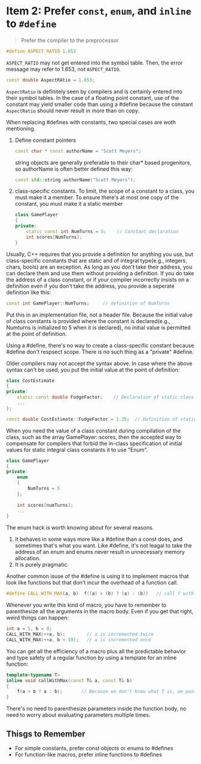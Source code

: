# Item 2: Prefer `const`, `enum`, and `inline` to `#define`
> Prefer the compiler to the preprocessor

```c++
#define ASPECT_RATIO 1.653
```
`ASPECT_RATIO` may not get entered into the symbol table. Then, the error message may refer to 1.653, not `ASPECT_RATIO`.


```C++
const double AspectRAtio = 1.653;
```
`AspectRatio` is definitely seen by compilers and is certainly entered into their symbol tables.
In the case of a floating point constant, use of the constant may yield smaller code than using a #define because the constant `AspectRatio` should never result in more than on copy. 


When replacing #defines with constants, two special cases are woth mentioning. 
1. Define constant pointers
    ```C++
    const char * const authorName = "Scott Meyers";
    ```
    string objects are generally preferable to their char* based progenitors, so authorName is often better defined this way:
    ```C++
    const std::string authorName("Scott Meyers");
    ```

2. class-specific constants. 
    To limit, the scope of a constant to a class, you must make it a member.
    To ensure there's at most one copy of the constant, you must make it a static member
    ```C++
    class GamePlayer 
    {
    private:
        static const int NumTurns = 5;    // Constant declaration
        int scores[NumTurns];
    }
    ```


Usually, C++ requires that you provide a definition for anything you use, but class-specific constants that are static and of integral type(e.g., integers, chars, bools) are an exception. As long as you don't take their address, you can declare them and use them without providing a definition. 
If you do take the address of a class constant, or if your compiler incorrectly insists on a definition even if you don't take the address, you provide a seperate definition like this:
```C++
const int GamePlayer::NumTurns;     // definition of NumTurns
```
Put this in an implementation file, not a header file. Because the initial value of class constants is provided where the constant is declared(e.g., Numturns is initialized to 5 when it is declared), no initial value is permitted at the point of definition.

Using a #define, there's no way to create a class-specific constant because #define don't respsect scope. There is no such thing as a "private" #define. 



Older compilers may not accept the syntax above. In case where the above syntax can't be used, you put the initial value at the point of definition:
```C++
class CostEstimate
{
private:
    static const double FudgeFactor;    // Declaration of static class constnat; goes in header file
    ...
};

const double CostEstimate::FudgeFactor = 1.35;  // Definition of static class constant; goes in implementation file
```

When you need the value of a class constant during compilation of the class, such as the array GamePlayer::scores, then the accepted way to compensate for compilers that forbid the in-class specification of initial values for static integral class constants it to use "Enum".
```C++
class GamePlayer
{
private:
    enum 
    {
        NumTurns = 5
    };
    
    int scores[numTurns];
    ...
}
```
The enum hack is worth knowing about for several reasons. 
1. It behaves in some ways more like a #define than a const does, and sometimes that's what you want. Like #define, it's not leagal to take the address of an enum and enums never result in unnecessary memory allocation.
2. It is purely pragmatic.

Another common isuse of the #define is using it to implement macros that look like functions but that don't incur the overhead of a function call. 
```C++
#define CALL_WITH_MAX(a, b)  f((a) > (b) ? (a) : (b))   // call f with the maximum of a and b
```
Whenever you write this kind of macro, you have to remember to parenthesize all the arguments in the macro body. Even if you get that right, weird things can happen:
```C++
int a = 5, b = 0;
CALL_WITH_MAX(++a, b);        // a is incremented twice
CALL_WITH_MAX(++a, b + 10);   // a is incremented once
```

You can get all the efficiency of a macro plus all the predictable behavior and type safety of a regular function by using a template for an inline function:
```C++
template<typename T>
inline void callWithMax(const T& a, const T& b)
{
    f(a > b ? a : b);       // Because we don't know what T is, we pass by reference to const
}
```
There's no need to parenthesize parameters inside the function body, no need to worry about evaluating parameters multiple times.




## Thisgs to Remember
* For simple constants, prefer const objects or enums to #defines
* For function-like macros, prefer inline functions to #defines